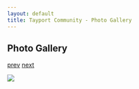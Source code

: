 ```yaml
---
layout: default
title: Tayport Community - Photo Gallery
---
```

## Photo Gallery

[prev](http://tayport.org.uk/photo/341) [next](http://tayport.org.uk/photo/343)

![ ](http://tayport.org.uk/media/342.jpg " ")

